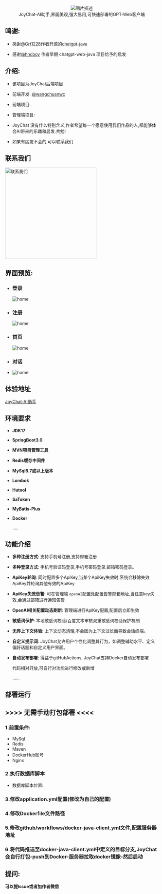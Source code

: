 

<div style="text-align: center;">
  <img src="doc/pics/logo.png" alt="图片描述">
</div>

<div style="text-align: center;">JoyChat-AI助手,界面美观,强大易用,可快速部署的GPT-Web客户端</div>

## 鸣谢:

- 感谢[@Grt1228](https://github.com/Grt1228)作者开源的[chatgpt-java](https://github.com/Grt1228/chatgpt-java)

- 感谢[@hncboy](https://github.com/hncboy) 作者早期 chatgpt-web-java 项目给予的启发



## 介绍:

- 该项目为JoyChat后端项目

- 前端开发: [@wangchuanwc](https://github.com/wangchuanwc)
- 前端项目:
- 管理端项目:
- JoyChat 没有什么特别含义,作者希望每一个愿意使用我们作品的人,都能够体会AI带来的乐趣和启发.共勉!
- 如果有朋友不会的,可以联系我们

## 联系我们
  <img  src="doc/pics/qrcode.png" alt="联系我们"  width="300" height="300">

## 界面预览:

- ### **登录**

  ![home](doc/pics/login.png)

- ### **注册**

  ![home](doc/pics/register.png)

- ### **首页**

  ![home](doc/pics/home.png)

- ### **对话**

- ![home](doc/pics/chat.png)

## 体验地址

[JoyChat-AI助手](https://joychat.cceven.cc)



## 环境要求

- **JDK17**

- **SpringBoot3.0**

- **MVN项目管理工具**

- **Redis缓存中间件**

- **MySql5.7或以上版本**

- **Lombok**

- **Hutool**

- **SaToken**

- **MyBatis-Plus**

- **Docker**

  .....

## 功能介绍

- **多种注册方式**: 支持手机号注册,支持邮箱注册

- **多种登录方式**: 手机号验证码登录,手机号密码登录,邮箱密码登录。

- **ApiKey轮询**: 同时配置多个ApiKey,当某个ApiKey失效时,系统会移除失效ApiKey并轮询其他有效的ApiKey

- **ApiKey失效告警**: 可在管理端 `openAI`配置处配置告警邮箱地址,当任意key失效,会通过邮箱进行通知告警

- **OpenAI相关配置动态刷新**: 管理端进行ApiKey配置,配置后立即生效

- **敏感词保护**: 本地敏感词校验/百度文本审核双重敏感词校验保护机制

- **无界上下文体验**: 上下文动态清理,不会因为上下文过长而导致会话终端。

- **自定义提示词**: JoyChat允许用户个性化调整其行为，如调整辅助水平、定义偏好话题和自定义用户界面。

- **自动发布部署**: 得益于gitHubActions, JoyChat支持Docker自动发布部署

  代码相对开放,可自行对功能进行修改或新增

  ......

## 部署运行



## >>>> **无需手动打包部署** <<<<

### 1.前置条件:

- MySql
- Redis
- Maven
- DockerHub账号
- Nginx

### 2.执行数据库脚本

- 数据库脚本位置:

### 3.修改application.yml配置(修改为自己的配置)

### 4.修改Dockerfile文件路径

### 5.修改github/workflows/docker-java-client.yml文件,配置服务器地址

### 6.将代码推送至docker-java-client.yml中定义的目标分支,JoyChat会自行打包-push到Docker-服务器拉取docker镜像-然后启动

## 提问:

**可以提Issue或者加作者微信**